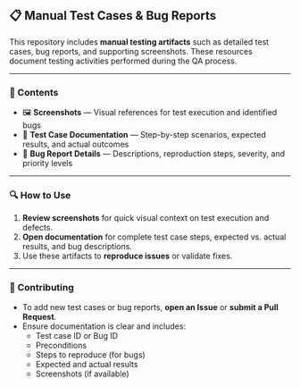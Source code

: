 ## 📋 Manual Test Cases & Bug Reports

This repository includes **manual testing artifacts** such as detailed test cases, bug reports, and supporting screenshots. These resources document testing activities performed during the QA process.

---

### 📂 Contents
- 🖼 **Screenshots** — Visual references for test execution and identified bugs  
- 📄 **Test Case Documentation** — Step-by-step scenarios, expected results, and actual outcomes  
- 🐞 **Bug Report Details** — Descriptions, reproduction steps, severity, and priority levels  

---

### 🔍 How to Use
1. **Review screenshots** for quick visual context on test execution and defects.  
2. **Open documentation** for complete test case steps, expected vs. actual results, and bug descriptions.  
3. Use these artifacts to **reproduce issues** or validate fixes.

---

### 🤝 Contributing
- To add new test cases or bug reports, **open an Issue** or **submit a Pull Request**.  
- Ensure documentation is clear and includes:
  - Test case ID or Bug ID
  - Preconditions
  - Steps to reproduce (for bugs)
  - Expected and actual results
  - Screenshots (if available)

